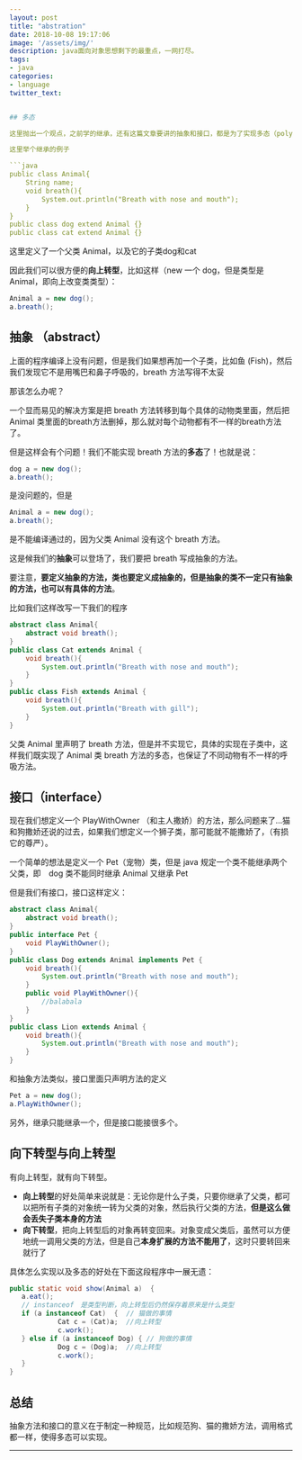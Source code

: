 ```yaml
---
layout: post
title: "abstration"
date: 2018-10-08 19:17:06
image: '/assets/img/'
description: java面向对象思想剩下的最重点，一网打尽。
tags: 
- java
categories:
- language
twitter_text: 


## 多态

这里抛出一个观点，之前学的继承，还有这篇文章要讲的抽象和接口，都是为了实现多态（polymorphic）而服务的。

这里举个继承的例子

```java
public class Animal{
    String name;
    void breath(){
        System.out.println("Breath with nose and mouth");
    }
}
public class dog extend Animal {}
public class cat extend Animal {}
```

这里定义了一个父类 Animal，以及它的子类dog和cat

因此我们可以很方便的**向上转型**，比如这样（new 一个 dog，但是类型是Animal，即向上改变类类型）：

```java
Animal a = new dog();
a.breath();
```

## 抽象 （abstract）

上面的程序编译上没有问题，但是我们如果想再加一个子类，比如鱼 (Fish)，然后我们发现它不是用嘴巴和鼻子呼吸的，breath 方法写得不太妥

那该怎么办呢？

一个显而易见的解决方案是把 breath 方法转移到每个具体的动物类里面，然后把 Animal 类里面的breath方法删掉，那么就对每个动物都有不一样的breath方法了。

但是这样会有个问题！我们不能实现 breath 方法的**多态**了！也就是说：

```java
dog a = new dog();
a.breath();
```

是没问题的，但是

```java
Animal a = new dog();
a.breath();
```

是不能编译通过的，因为父类 Animal 没有这个 breath 方法。

这是候我们的**抽象**可以登场了，我们要把 breath 写成抽象的方法。

要注意，**要定义抽象的方法，类也要定义成抽象的，但是抽象的类不一定只有抽象的方法，也可以有具体的方法**。

比如我们这样改写一下我们的程序

```java
abstract class Animal{
    abstract void breath();
}
public class Cat extends Animal {
    void breath(){
        System.out.println("Breath with nose and mouth"); 
    }
}
public class Fish extends Animal {
    void breath(){
        System.out.println("Breath with gill"); 
    }
}
```

父类 Animal 里声明了 breath 方法，但是并不实现它，具体的实现在子类中，这样我们既实现了 Animal 类 breath 方法的多态，也保证了不同动物有不一样的呼吸方法。

## 接口（interface）

现在我们想定义一个 PlayWithOwner （和主人撒娇）的方法，那么问题来了...猫和狗撒娇还说的过去，如果我们想定义一个狮子类，那可能就不能撒娇了，（有损它的尊严）。

一个简单的想法是定义一个 Pet（宠物）类，但是 java 规定一个类不能继承两个父类，即　dog 类不能同时继承 Animal 又继承 Pet

但是我们有接口，接口这样定义：

```java
abstract class Animal{
    abstract void breath();
}
public interface Pet {
    void PlayWithOwner();
}
public class Dog extends Animal implements Pet {
    void breath(){
        System.out.println("Breath with nose and mouth"); 
    }
    public void PlayWithOwner(){
        //balabala
    }
}
public class Lion extends Animal {
    void breath(){
        System.out.println("Breath with nose and mouth"); 
    }
}
```

和抽象方法类似，接口里面只声明方法的定义

```java
Pet a = new dog();
a.PlayWithOwner();
```

另外，继承只能继承一个，但是接口能接很多个。

## 向下转型与向上转型

有向上转型，就有向下转型。

- **向上转型**的好处简单来说就是：无论你是什么子类，只要你继承了父类，都可以把所有子类的对象统一转为父类的对象，然后执行父类的方法，**但是这么做会丢失子类本身的方法**
- **向下转型**，把向上转型后的对象再转变回来。对象变成父类后，虽然可以方便地统一调用父类的方法，但是自己**本身扩展的方法不能用了**，这时只要转回来就行了

具体怎么实现以及多态的好处在下面这段程序中一展无遗：

```java
public static void show(Animal a)  {
   a.eat();  
   // instanceof　是类型判断，向上转型后仍然保存着原来是什么类型
   if (a instanceof Cat)  {  // 猫做的事情 
            Cat c = (Cat)a;  //向上转型
            c.work();  
   } else if (a instanceof Dog) { // 狗做的事情 
            Dog c = (Dog)a;  //向上转型
            c.work();  
   }  
}  
```

## 总结

抽象方法和接口的意义在于制定一种规范，比如规范狗、猫的撒娇方法，调用格式都一样，使得多态可以实现。

---
```

